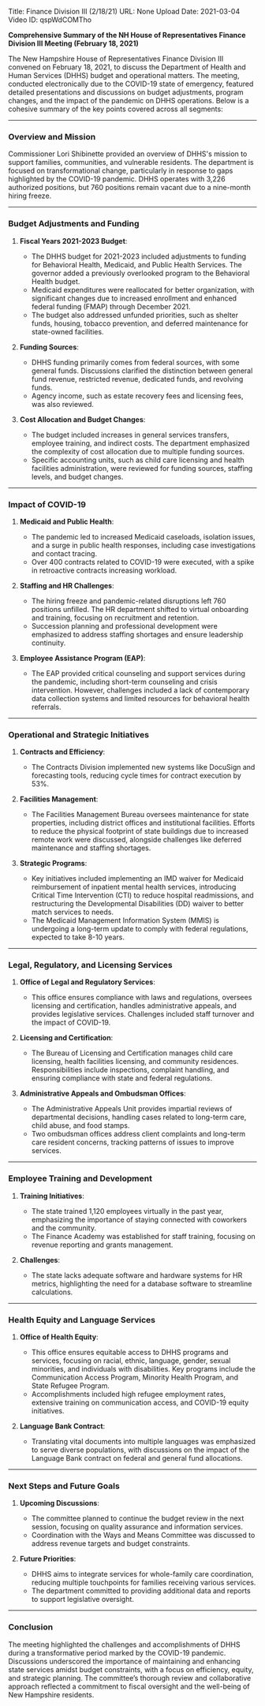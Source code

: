 Title: Finance Division III (2/18/21)
URL: None
Upload Date: 2021-03-04
Video ID: qspWdCOMTho

**Comprehensive Summary of the NH House of Representatives Finance Division III Meeting (February 18, 2021)**

The New Hampshire House of Representatives Finance Division III convened on February 18, 2021, to discuss the Department of Health and Human Services (DHHS) budget and operational matters. The meeting, conducted electronically due to the COVID-19 state of emergency, featured detailed presentations and discussions on budget adjustments, program changes, and the impact of the pandemic on DHHS operations. Below is a cohesive summary of the key points covered across all segments:

---

### **Overview and Mission**
Commissioner Lori Shibinette provided an overview of DHHS's mission to support families, communities, and vulnerable residents. The department is focused on transformational change, particularly in response to gaps highlighted by the COVID-19 pandemic. DHHS operates with 3,226 authorized positions, but 760 positions remain vacant due to a nine-month hiring freeze.

---

### **Budget Adjustments and Funding**
1. **Fiscal Years 2021-2023 Budget**:
   - The DHHS budget for 2021-2023 included adjustments to funding for Behavioral Health, Medicaid, and Public Health Services. The governor added a previously overlooked program to the Behavioral Health budget.
   - Medicaid expenditures were reallocated for better organization, with significant changes due to increased enrollment and enhanced federal funding (FMAP) through December 2021.
   - The budget also addressed unfunded priorities, such as shelter funds, housing, tobacco prevention, and deferred maintenance for state-owned facilities.

2. **Funding Sources**:
   - DHHS funding primarily comes from federal sources, with some general funds. Discussions clarified the distinction between general fund revenue, restricted revenue, dedicated funds, and revolving funds.
   - Agency income, such as estate recovery fees and licensing fees, was also reviewed.

3. **Cost Allocation and Budget Changes**:
   - The budget included increases in general services transfers, employee training, and indirect costs. The department emphasized the complexity of cost allocation due to multiple funding sources.
   - Specific accounting units, such as child care licensing and health facilities administration, were reviewed for funding sources, staffing levels, and budget changes.

---

### **Impact of COVID-19**
1. **Medicaid and Public Health**:
   - The pandemic led to increased Medicaid caseloads, isolation issues, and a surge in public health responses, including case investigations and contact tracing.
   - Over 400 contracts related to COVID-19 were executed, with a spike in retroactive contracts increasing workload.

2. **Staffing and HR Challenges**:
   - The hiring freeze and pandemic-related disruptions left 760 positions unfilled. The HR department shifted to virtual onboarding and training, focusing on recruitment and retention.
   - Succession planning and professional development were emphasized to address staffing shortages and ensure leadership continuity.

3. **Employee Assistance Program (EAP)**:
   - The EAP provided critical counseling and support services during the pandemic, including short-term counseling and crisis intervention. However, challenges included a lack of contemporary data collection systems and limited resources for behavioral health referrals.

---

### **Operational and Strategic Initiatives**
1. **Contracts and Efficiency**:
   - The Contracts Division implemented new systems like DocuSign and forecasting tools, reducing cycle times for contract execution by 53%.

2. **Facilities Management**:
   - The Facilities Management Bureau oversees maintenance for state properties, including district offices and institutional facilities. Efforts to reduce the physical footprint of state buildings due to increased remote work were discussed, alongside challenges like deferred maintenance and staffing shortages.

3. **Strategic Programs**:
   - Key initiatives included implementing an IMD waiver for Medicaid reimbursement of inpatient mental health services, introducing Critical Time Intervention (CTI) to reduce hospital readmissions, and restructuring the Developmental Disabilities (DD) waiver to better match services to needs.
   - The Medicaid Management Information System (MMIS) is undergoing a long-term update to comply with federal regulations, expected to take 8-10 years.

---

### **Legal, Regulatory, and Licensing Services**
1. **Office of Legal and Regulatory Services**:
   - This office ensures compliance with laws and regulations, oversees licensing and certification, handles administrative appeals, and provides legislative services. Challenges included staff turnover and the impact of COVID-19.

2. **Licensing and Certification**:
   - The Bureau of Licensing and Certification manages child care licensing, health facilities licensing, and community residences. Responsibilities include inspections, complaint handling, and ensuring compliance with state and federal regulations.

3. **Administrative Appeals and Ombudsman Offices**:
   - The Administrative Appeals Unit provides impartial reviews of departmental decisions, handling cases related to long-term care, child abuse, and food stamps.
   - Two ombudsman offices address client complaints and long-term care resident concerns, tracking patterns of issues to improve services.

---

### **Employee Training and Development**
1. **Training Initiatives**:
   - The state trained 1,120 employees virtually in the past year, emphasizing the importance of staying connected with coworkers and the community.
   - The Finance Academy was established for staff training, focusing on revenue reporting and grants management.

2. **Challenges**:
   - The state lacks adequate software and hardware systems for HR metrics, highlighting the need for a database software to streamline calculations.

---

### **Health Equity and Language Services**
1. **Office of Health Equity**:
   - This office ensures equitable access to DHHS programs and services, focusing on racial, ethnic, language, gender, sexual minorities, and individuals with disabilities. Key programs include the Communication Access Program, Minority Health Program, and State Refugee Program.
   - Accomplishments included high refugee employment rates, extensive training on communication access, and COVID-19 equity initiatives.

2. **Language Bank Contract**:
   - Translating vital documents into multiple languages was emphasized to serve diverse populations, with discussions on the impact of the Language Bank contract on federal and general fund allocations.

---

### **Next Steps and Future Goals**
1. **Upcoming Discussions**:
   - The committee planned to continue the budget review in the next session, focusing on quality assurance and information services.
   - Coordination with the Ways and Means Committee was discussed to address revenue targets and budget constraints.

2. **Future Priorities**:
   - DHHS aims to integrate services for whole-family care coordination, reducing multiple touchpoints for families receiving various services.
   - The department committed to providing additional data and reports to support legislative oversight.

---

### **Conclusion**
The meeting highlighted the challenges and accomplishments of DHHS during a transformative period marked by the COVID-19 pandemic. Discussions underscored the importance of maintaining and enhancing state services amidst budget constraints, with a focus on efficiency, equity, and strategic planning. The committee’s thorough review and collaborative approach reflected a commitment to fiscal oversight and the well-being of New Hampshire residents.